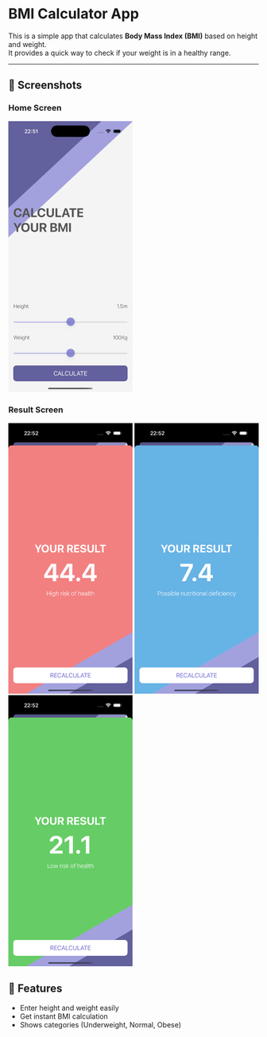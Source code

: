 # BMI Calculator App

This is a simple app that calculates **Body Mass Index (BMI)** based on height and weight.  
It provides a quick way to check if your weight is in a healthy range.

---

## 📱 Screenshots

### Home Screen
<img src="Document/screenshot1.png" alt="Main Screen" width="250">

### Result Screen
<p align="left">
  <img src="Document/screenshot2.png" alt="Main Screen" width="250">
  <img src="Document/screenshot3.png" alt="Result Screen" width="250">
  <img src="Document/screenshot4.png" alt="Settings Screen" width="250">
</p>

## 🚀 Features
- Enter height and weight easily
- Get instant BMI calculation
- Shows categories (Underweight, Normal, Obese)
